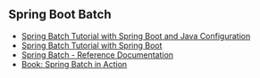 ## Spring Boot Batch
- [Spring Batch Tutorial with Spring Boot and Java Configuration](http://www.codingpedia.org/ama/spring-batch-tutorial-with-spring-boot-and-java-configuration/)
- [Spring Batch Tutorial with Spring Boot](http://walkingtechie.blogspot.com/2017/03/spring-batch-with-spring-boot.html)
- [Spring Batch - Reference Documentation](https://docs.spring.io/spring-batch/trunk/reference/html/)
- [Book: Spring Batch in Action](http://opencarts.org/sachlaptrinh/pdf/28722.pdf)
